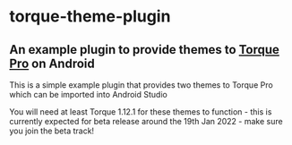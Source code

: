 # torque-theme-plugin
## An example plugin to provide themes to [Torque Pro](https://play.google.com/store/apps/details?id=org.prowl.torque) on Android

This is a simple example plugin that provides two themes to Torque Pro which can be imported into Android Studio

You will need at least Torque 1.12.1 for these themes to function - this is currently expected for beta release around the 19th Jan 2022 - make sure you join the beta track!



